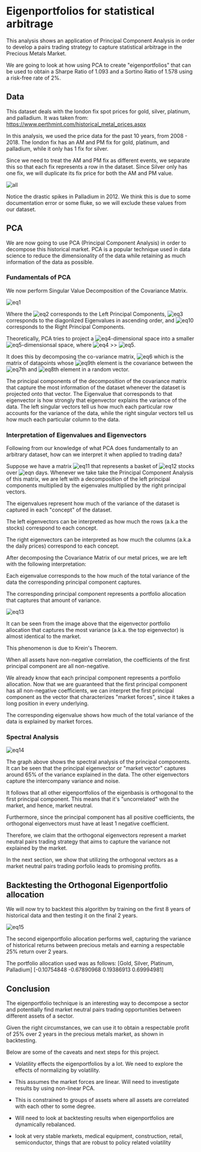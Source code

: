 # Eigenportfolios for statistical arbitrage
This analysis shows an application of Principal Component Analysis in order to develop a pairs trading strategy to 
capture statistical arbitrage in the Precious Metals Market. 

We are going to look at how using PCA to create "eigenportfolios" that can be used to obtain a Sharpe Ratio of 1.093 and a Sortino Ratio of 1.578 using a risk-free rate of 2%. 

## Data

This dataset deals with the london fix spot prices for gold, silver, platinum, and palladium. 
It was taken from: 
https://www.perthmint.com/historical_metal_prices.aspx

In this analysis, we used the price data for the past 10 years, from 2008 - 2018. 
The london fix has an AM and PM fix for gold, platinum, and palladium, while it only has 1 fix for silver. 

Since we need to treat the AM and PM fix as different events, we separate this so that each fix represents a 
row in the dataset. Since Silver only has one fix, we will duplicate its fix price for both the AM and PM value. 

![all](imgs/all_metals.png)

Notice the drastic spikes in Palladium in 2012. 
We think this is due to some documentation error or some fluke, so we will exclude these values from our dataset.

## PCA

We are now going to use PCA (Principal Component Analysis) in order to decompose this historical market. 
PCA is a popular technique used in data science to reduce the dimensionality of the data while retaining as much information of the data as possible. 

### Fundamentals of PCA

We now perform Singular Value Decomposition of the Covariance Matrix. 

![eq1](imgs/eq1.gif)

Where the ![eq2](imgs/eq2U.gif) corresponds to the Left Principal Components, ![eq3](imgs/eq3sigma.gif) corresponds to the diagonlized Eigenvalues in ascending order, and ![eq10](imgs/eq10VT.gif) corresponds to the Right Principal Components.

Theoretically, PCA tries to project a ![eq4](imgs/eq4n.gif)-dimensional space into a smaller ![eq5](imgs/eq5d.gif)-dimensionsal space, where ![eq4](imgs/eq4n.gif) >> ![eq5](imgs/eq5d.gif). 

It does this by decomposing the co-variance matrix, ![eq6](imgs/eq6ATA.gif) which is the matrix of datapoints 
whose ![eq9](imgs/eq9ij.gif)th element is the covariance between the ![eq7](imgs/eq7i.gif)th and ![eq8](imgs/eq8j.gif)th element in a random vector. 

The principal components of the decomposition of the covariance matrix that capture the most information of the dataset 
whenever the dataset is projected onto that vector. The Eigenvalue that corresponds to that eigenvector is how strongly 
that eigenvector explains the variance of the data. The left singular vectors tell us how much each particular row accounts 
for the variance of the data, while the right singular vectors tell us how much each particular column to the data. 

### Interpretation of Eigenvalues and Eigenvectors

Following from our knowledge of what PCA does fundamentally to an arbitrary dataset, how can we interpret it when applied to trading data?

Suppose we have a matrix ![eq11](imgs/eq11.gif) that represents a basket of ![eq12](imgs/eq12.gif) stocks over ![eqn](imgs/n.gif) days. Whenever we take take the Principal Component Analysis of this matrix, we are left with a decomposition of the left principal 
components multiplied by the eigenvales multiplied by the right principal vectors. 

The eigenvalues represent how much of the variance of the dataset is captured in each "concept" of the dataset. 

The left eigenvectors can be interpreted as how much the rows (a.k.a the stocks) correspond to each concept. 

The right eigenvectors can be interpreted as how much the columns (a.k.a the daily prices) correspond to each concept. 

After decomposing the Covariance Matrix of our metal prices, we are left with the following interpretation: 

Each eigenvalue corresponds to the how much of the total variance of the data the corresponding principal component captures. 

The corresponding principal component represents a portfolio allocation that captures that amount of variance. 

![eq13](imgs/main_eigen.png)

It can be seen from the image above that the eigenvector portfolio allocation that captures the most variance 
(a.k.a. the top eigenvector) is almost identical to the market. 

This phenomenon is due to Krein's Theorem.

When all assets have non-negative correlation, the coefficients of the first principal component are all non-negative. 

We already know that each principal component represents a portfolio allocation. 
Now that we are guaranteed that the first principal component has all non-negative coefficients, we can interpret 
the first principal component as the vector that characterizes "market forces", since it takes a long position in every underlying. 

The corresponding eigenvalue shows how much of the total variance of the data is explained by market forces. 

### Spectral Analysis

![eq14](imgs/spectral.png)

The graph above shows the spectral analysis of the principal components. It can be seen that the principal eigenvector or "market vector" captures around 65% of the variance explained in the data. The other eigenvectors capture the intercompany variance and noise. 

It follows that all other eigenportfolios of the eigenbasis is orthogonal to the first principal component. This means that it's "uncorrelated" with the market, and hence, market neutral. 

Furthermore, since the principal component has all positive coefficients, the orthogonal eigenvectors must have at least 1 negative coefficient. 

Therefore, we claim that the orthogonal eigenvectors represent a market neutral pairs trading strategy that aims to capture the variance not explained by the market. 

In the next section, we show that utilizing the orthogonal vectors as a market neutral pairs trading porfolio leads to promising profits. 

## Backtesting the Orthogonal Eigenportfolio allocation

We will now try to backtest this algorithm by training on the first 8 years of historical data and then testing it on the final 2 years. 

![eq15](imgs/second_eigen.png)

The second eigenportfolio allocation performs well, capturing the variance of historical returns between precious metals 
and earning a respectable 25% return over 2 years. 

The portfolio allocation used was as follows: 
[Gold, Silver, Platinum, Palladium]
[-0.10754848 -0.67890968  0.19386913  0.69994981]

## Conclusion

The eigenportfolio technique is an interesting way to decompose a sector and potentially find market neutral pairs trading opportunities between different assets of a sector. 

Given the right circumstances, we can use it to obtain a respectable profit of 25% over 2 years in the precious metals market, as shown in backtesting. 

Below are some of the caveats and next steps for this project. 

* Volatility effects the eigenportfolios by a lot. We need to explore the effects of normalizing by volatility. 

* This assumes the market forces are linear. Will need to investigate results by using non-linear PCA.

* This is constrained to groups of assets where all assets are correlated with each other to some degree. 

* Will need to look at backtesting results when eigenportfolios are dynamically rebalanced.

* look at very stable markets, medical equipment, construction, retail, semiconductor, things that are robust to policy related volatility


